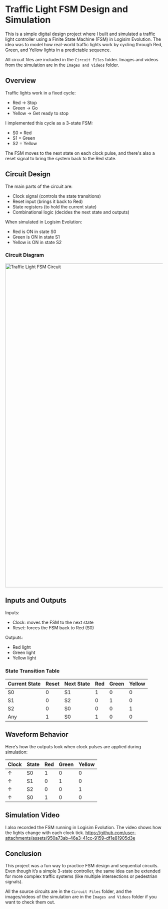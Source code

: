 # Traffic Light FSM Design and Simulation

This is a simple digital design project where I built and simulated a traffic light controller using a Finite State Machine (FSM) in Logisim Evolution. The idea was to model how real-world traffic lights work by cycling through Red, Green, and Yellow lights in a predictable sequence.

All circuit files are included in the `Circuit Files` folder. Images and videos from the simulation are in the `Images and Videos` folder.


## Overview

Traffic lights work in a fixed cycle:
- Red → Stop
- Green → Go
- Yellow → Get ready to stop

I implemented this cycle as a 3-state FSM:
- S0 = Red
- S1 = Green
- S2 = Yellow

The FSM moves to the next state on each clock pulse, and there's also a reset signal to bring the system back to the Red state.

## Circuit Design

The main parts of the circuit are:
- Clock signal (controls the state transitions)
- Reset input (brings it back to Red)
- State registers (to hold the current state)
- Combinational logic (decides the next state and outputs)

When simulated in Logisim Evolution:
- Red is ON in state S0
- Green is ON in state S1
- Yellow is ON in state S2

### Circuit Diagram
<img width="1920" height="1032" alt="Traffic Light FSM Circuit" src="https://github.com/user-attachments/assets/a9a6a9f0-95e4-41a9-98b2-ade84a940da8" />


## Inputs and Outputs

Inputs:
- Clock: moves the FSM to the next state
- Reset: forces the FSM back to Red (S0)

Outputs:
- Red light
- Green light
- Yellow light

### State Transition Table

| Current State | Reset | Next State | Red | Green | Yellow |
|---------------|-------|------------|-----|-------|--------|
| S0            | 0     | S1         | 1   | 0     | 0      |
| S1            | 0     | S2         | 0   | 1     | 0      |
| S2            | 0     | S0         | 0   | 0     | 1      |
| Any           | 1     | S0         | 1   | 0     | 0      |


## Waveform Behavior

Here’s how the outputs look when clock pulses are applied during simulation:

| Clock | State | Red | Green | Yellow |
|-------|-------|-----|-------|--------|
| ↑     | S0    | 1   | 0     | 0      |
| ↑     | S1    | 0   | 1     | 0      |
| ↑     | S2    | 0   | 0     | 1      |
| ↑     | S0    | 1   | 0     | 0      |


## Simulation Video

I also recorded the FSM running in Logisim Evolution. The video shows how the lights change with each clock tick.
https://github.com/user-attachments/assets/950a73ab-46a3-41cc-9159-df1e81905d3e

## Conclusion

This project was a fun way to practice FSM design and sequential circuits. Even though it’s a simple 3-state controller, the same idea can be extended for more complex traffic systems (like multiple intersections or pedestrian signals).  

All the source circuits are in the `Circuit Files` folder, and the images/videos of the simulation are in the `Images and Videos` folder if you want to check them out.
